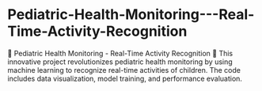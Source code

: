 # Pediatric-Health-Monitoring---Real-Time-Activity-Recognition
👶 Pediatric Health Monitoring - Real-Time Activity Recognition 👣  This innovative project revolutionizes pediatric health monitoring by using machine learning to recognize real-time activities of children. The code includes data visualization, model training, and performance evaluation.
